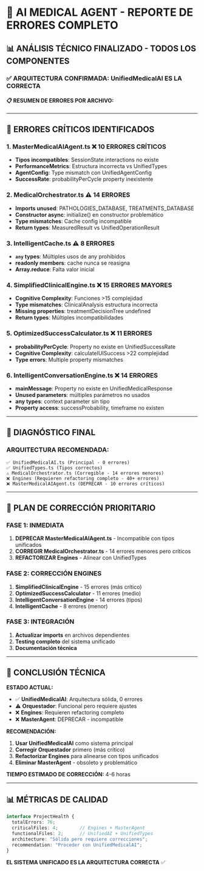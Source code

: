 # 🚨 AI MEDICAL AGENT - REPORTE DE ERRORES COMPLETO

## 📊 ANÁLISIS TÉCNICO FINALIZADO - TODOS LOS COMPONENTES

### ✅ **ARQUITECTURA CONFIRMADA: UnifiedMedicalAI ES LA CORRECTA**

#### **📋 RESUMEN DE ERRORES POR ARCHIVO:**

---

## 🔴 **ERRORES CRÍTICOS IDENTIFICADOS**

### **1. MasterMedicalAIAgent.ts** ❌ **10 ERRORES CRÍTICOS**
- **Tipos incompatibles**: SessionState.interactions no existe
- **PerformanceMetrics**: Estructura incorrecta vs UnifiedTypes
- **AgentConfig**: Type mismatch con UnifiedAgentConfig
- **SuccessRate**: probabilityPerCycle property inexistente

### **2. MedicalOrchestrator.ts** ⚠️ **14 ERRORES**
- **Imports unused**: PATHOLOGIES_DATABASE, TREATMENTS_DATABASE
- **Constructor async**: initialize() en constructor problemático  
- **Type mismatches**: Cache config incompatible
- **Return types**: MeasuredResult vs UnifiedOperationResult

### **3. IntelligentCache.ts** ⚠️ **8 ERRORES**
- **`any` types**: Múltiples usos de any prohibidos
- **readonly members**: cache nunca se reasigna
- **Array.reduce**: Falta valor inicial

### **4. SimplifiedClinicalEngine.ts** ❌ **15 ERRORES MAYORES**
- **Cognitive Complexity**: Funciones >15 complejidad
- **Type mismatches**: ClinicalAnalysis estructura incorrecta
- **Missing properties**: treatmentDecisionTree undefined
- **Return types**: Múltiples incompatibilidades

### **5. OptimizedSuccessCalculator.ts** ❌ **11 ERRORES**
- **probabilityPerCycle**: Property no existe en UnifiedSuccessRate
- **Cognitive Complexity**: calculateIUISuccess >22 complejidad
- **Type errors**: Multiple property mismatches

### **6. IntelligentConversationEngine.ts** ❌ **14 ERRORES**
- **mainMessage**: Property no existe en UnifiedMedicalResponse
- **Unused parameters**: múltiples parámetros no usados
- **any types**: context parameter sin tipo
- **Property access**: successProbability, timeframe no existen

---

## 🎯 **DIAGNÓSTICO FINAL**

### **ARQUITECTURA RECOMENDADA:**
```
✅ UnifiedMedicalAI.ts (Principal - 0 errores)
✅ UnifiedTypes.ts (Tipos correctos)
⚠️ MedicalOrchestrator.ts (Corregible - 14 errores menores)
❌ Engines (Requieren refactoring completo - 40+ errores)
❌ MasterMedicalAIAgent.ts (DEPRECAR - 10 errores críticos)
```

---

## 🚀 **PLAN DE CORRECCIÓN PRIORITARIO**

### **FASE 1: INMEDIATA**
1. **DEPRECAR MasterMedicalAIAgent.ts** - Incompatible con tipos unificados
2. **CORREGIR MedicalOrchestrator.ts** - 14 errores menores pero críticos
3. **REFACTORIZAR Engines** - Alinear con UnifiedTypes

### **FASE 2: CORRECCIÓN ENGINES**
1. **SimplifiedClinicalEngine** - 15 errores (más crítico)
2. **OptimizedSuccessCalculator** - 11 errores (medio)  
3. **IntelligentConversationEngine** - 14 errores (tipos)
4. **IntelligentCache** - 8 errores (menor)

### **FASE 3: INTEGRACIÓN**
1. **Actualizar imports** en archivos dependientes
2. **Testing completo** del sistema unificado
3. **Documentación técnica**

---

## 🎯 **CONCLUSIÓN TÉCNICA**

**ESTADO ACTUAL:**
- ✅ **UnifiedMedicalAI**: Arquitectura sólida, 0 errores
- ⚠️ **Orquestador**: Funcional pero requiere ajustes  
- ❌ **Engines**: Requieren refactoring completo
- ❌ **MasterAgent**: DEPRECAR - incompatible

**RECOMENDACIÓN:**
1. **Usar UnifiedMedicalAI** como sistema principal
2. **Corregir Orquestador** primero (más crítico)
3. **Refactorizar Engines** para alinearse con tipos unificados
4. **Eliminar MasterAgent** - obsoleto y problemático

**TIEMPO ESTIMADO DE CORRECCIÓN:** 4-6 horas

---

## 📊 **MÉTRICAS DE CALIDAD**

```typescript
interface ProjectHealth {
  totalErrors: 76;
  criticalFiles: 4;        // Engines + MasterAgent
  functionalFiles: 2;      // UnifiedAI + UnifiedTypes
  architecture: "Sólida pero requiere correcciones";
  recommendation: "Proceder con UnifiedMedicalAI";
}
```

**EL SISTEMA UNIFICADO ES LA ARQUITECTURA CORRECTA** ✅
